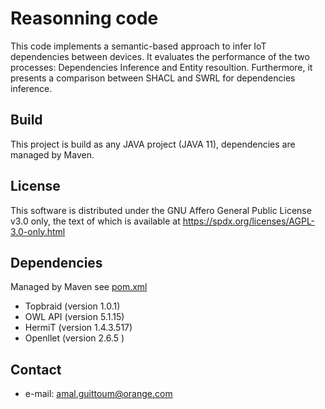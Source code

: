 Reasonning code
======


This code implements a semantic-based approach to infer IoT dependencies between devices. It evaluates the performance of the two processes: Dependencies Inference and Entity resoultion. Furthermore, it presents a comparison between SHACL and SWRL for dependencies inference.
## Build
This project is build as any JAVA project (JAVA 11), dependencies are managed by Maven.


## License
 
 
 This software is distributed under the GNU Affero General Public License v3.0 only,
 the text of which is available at https://spdx.org/licenses/AGPL-3.0-only.html
 

## Dependencies
Managed by Maven see [pom.xml](https://gitlab.tech.orange/device-management-a-r/recherche/these/these_collaborative_iot_dm/reasonningcode/-/blob/main/pom.xml)
* Topbraid (version 1.0.1)
* OWL API (version 5.1.15)
* HermiT (version 1.4.3.517)
* Openllet (version 2.6.5 )
        
    
## Contact
 * e-mail: amal.guittoum@orange.com

